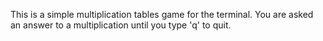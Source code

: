 This is a simple multiplication tables game for the terminal.
You are asked an answer to a multiplication until you type 'q' to quit.

